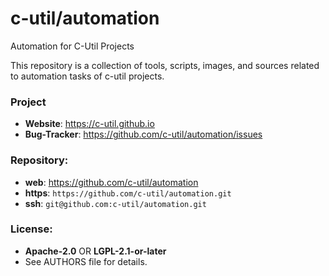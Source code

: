 c-util/automation
=================

Automation for C-Util Projects

This repository is a collection of tools, scripts, images, and sources related
to automation tasks of c-util projects.

### Project

 - **Website**: <https://c-util.github.io>
 - **Bug-Tracker**: <https://github.com/c-util/automation/issues>

### Repository:

 - **web**:   <https://github.com/c-util/automation>
 - **https**: `https://github.com/c-util/automation.git`
 - **ssh**:   `git@github.com:c-util/automation.git`

### License:

 - **Apache-2.0** OR **LGPL-2.1-or-later**
 - See AUTHORS file for details.
